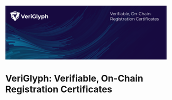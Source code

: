 ![VeriGlyph: Verifiable, On-Chain Registration Certificates](header.png)

# VeriGlyph: Verifiable, On-Chain Registration Certificates
